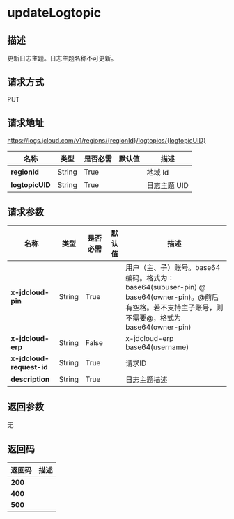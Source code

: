 # updateLogtopic


## 描述
更新日志主题。日志主题名称不可更新。

## 请求方式
PUT

## 请求地址
https://logs.jcloud.com/v1/regions/{regionId}/logtopics/{logtopicUID}

|名称|类型|是否必需|默认值|描述|
|---|---|---|---|---|
|**regionId**|String|True| |地域 Id|
|**logtopicUID**|String|True| |日志主题 UID|

## 请求参数
|名称|类型|是否必需|默认值|描述|
|---|---|---|---|---|
|**x-jdcloud-pin**|String|True| |用户（主、子）账号。base64编码。格式为：base64(subuser-pin) @ base64(owner-pin)。@前后有空格。若不支持主子账号，则不需要@，格式为 base64(owner-pin)|
|**x-jdcloud-erp**|String|False| |x-jdcloud-erp   base64(username)|
|**x-jdcloud-request-id**|String|True| |请求ID|
|**description**|String|True| |日志主题描述|


## 返回参数
无


## 返回码
|返回码|描述|
|---|---|
|**200**||
|**400**||
|**500**||
